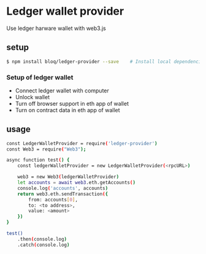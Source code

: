 # Ledger wallet provider

Use ledger harware wallet with web3.js

## setup
```bash
$ npm install bloq/ledger-provider --save    # Install local dependencies
```
### Setup of ledger wallet
- Connect ledger wallet with computer
- Unlock wallet
- Turn off browser support in eth app of wallet
- Turn on contract data in eth app of wallet
## usage

```bash
const LedgerWalletProvider = require('ledger-provider')
const Web3 = require("Web3");

async function test() {
    const ledgerWalletProvider = new LedgerWalletProvider(<rpcURL>)

    web3 = new Web3(ledgerWalletProvider)
    let accounts = await web3.eth.getAccounts()
    console.log('accounts', accounts)
    return web3.eth.sendTransaction({
        from: accounts[0],
        to: <to address>,
        value: <amount>
    })
}

test()
    .then(console.log)
    .catch(console.log)


```